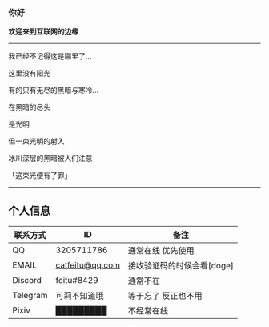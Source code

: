 ### 你好
**欢迎来到互联网的边缘**

---

我已经不记得这是哪里了…

这里没有阳光

有的只有无尽的黑暗与寒冷…

在黑暗的尽头

是光明

但一束光明的射入

冰川深层的黑暗被人们注意

「这束光便有了罪」

---

个人信息
---
联系方式|ID|备注
-|-|-|
QQ|3205711786|通常在线 优先使用
EMAIL|catfeitu@qq.com|接收验证码的时候会看[doge]
Discord|feitu#8429|通常不在
Telegram|可莉不知道哦|等于忘了 反正也不用
Pixiv|█████████|不经常在线
